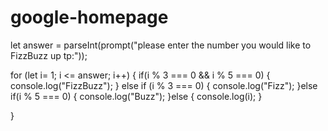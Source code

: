 # google-homepage
let answer = parseInt(prompt("please enter the number you would like to FizzBuzz up tp:"));

for (let i= 1; i <= answer; i++) {
    if(i % 3 === 0 && i % 5 === 0) {
        console.log("FizzBuzz");
    } else if (i % 3 === 0) {
        console.log("Fizz");
    }else if(i % 5 === 0) {
        console.log("Buzz");
    }else {
        console.log(i);
    }
    
}
